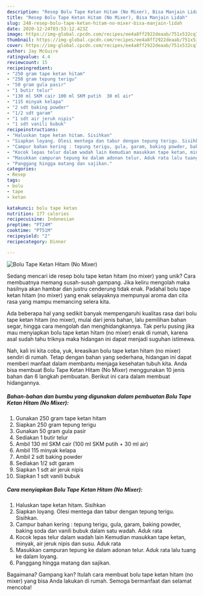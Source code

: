 ```yaml
---
description: "Resep Bolu Tape Ketan Hitam (No Mixer), Bisa Manjain Lidah"
title: "Resep Bolu Tape Ketan Hitam (No Mixer), Bisa Manjain Lidah"
slug: 248-resep-bolu-tape-ketan-hitam-no-mixer-bisa-manjain-lidah
date: 2020-12-24T03:53:12.423Z
image: https://img-global.cpcdn.com/recipes/ee4a8ff2922deaab/751x532cq70/bolu-tape-ketan-hitam-no-mixer-foto-resep-utama.jpg
thumbnail: https://img-global.cpcdn.com/recipes/ee4a8ff2922deaab/751x532cq70/bolu-tape-ketan-hitam-no-mixer-foto-resep-utama.jpg
cover: https://img-global.cpcdn.com/recipes/ee4a8ff2922deaab/751x532cq70/bolu-tape-ketan-hitam-no-mixer-foto-resep-utama.jpg
author: Jay McGuire
ratingvalue: 4.4
reviewcount: 15
recipeingredient:
- "250 gram tape ketan hitam"
- "250 gram tepung terigu"
- "50 gram gula pasir"
- "1 butir telur"
- "130 ml SKM cair 100 ml SKM putih  30 ml air"
- "115 minyak kelapa"
- "2 sdt baking powder"
- "1/2 sdt garam"
- "1 sdt air jeruk nipis"
- "1 sdt vanili bubuk"
recipeinstructions:
- "Haluskan tape ketan hitam. Sisihkan"
- "Siapkan loyang. Olesi mentega dan tabur dengan tepung terigu. Sisihkan."
- "Campur bahan kering : tepung terigu, gula, garam, baking powder, baking soda dan vanili bubuk dalam satu wadah. Aduk rata"
- "Kocok lepas telur dalam wadah lain Kemudian masukkan tape ketan, minyak, air jeruk nipis dan susu. Aduk rata"
- "Masukkan campuran tepung ke dalam adonan telur. Aduk rata lalu tuang ke dalam loyang."
- "Panggang hingga matang dan sajikan."
categories:
- Resep
tags:
- bolu
- tape
- ketan

katakunci: bolu tape ketan 
nutrition: 177 calories
recipecuisine: Indonesian
preptime: "PT24M"
cooktime: "PT51M"
recipeyield: "2"
recipecategory: Dinner

---
```



![Bolu Tape Ketan Hitam (No Mixer)](https://img-global.cpcdn.com/recipes/ee4a8ff2922deaab/751x532cq70/bolu-tape-ketan-hitam-no-mixer-foto-resep-utama.jpg)

Sedang mencari ide resep bolu tape ketan hitam (no mixer) yang unik? Cara membuatnya memang susah-susah gampang. Jika keliru mengolah maka hasilnya akan hambar dan justru cenderung tidak enak. Padahal bolu tape ketan hitam (no mixer) yang enak selayaknya mempunyai aroma dan cita rasa yang mampu memancing selera kita.

Ada beberapa hal yang sedikit banyak mempengaruhi kualitas rasa dari bolu tape ketan hitam (no mixer), mulai dari jenis bahan, lalu pemilihan bahan segar, hingga cara mengolah dan menghidangkannya. Tak perlu pusing jika mau menyiapkan bolu tape ketan hitam (no mixer) enak di rumah, karena asal sudah tahu triknya maka hidangan ini dapat menjadi suguhan istimewa.




Nah, kali ini kita coba, yuk, kreasikan bolu tape ketan hitam (no mixer) sendiri di rumah. Tetap dengan bahan yang sederhana, hidangan ini dapat memberi manfaat dalam membantu menjaga kesehatan tubuh kita. Anda bisa membuat Bolu Tape Ketan Hitam (No Mixer) menggunakan 10 jenis bahan dan 6 langkah pembuatan. Berikut ini cara dalam membuat hidangannya.

<!--inarticleads1-->

##### Bahan-bahan dan bumbu yang digunakan dalam pembuatan Bolu Tape Ketan Hitam (No Mixer):

1. Gunakan 250 gram tape ketan hitam
1. Siapkan 250 gram tepung terigu
1. Gunakan 50 gram gula pasir
1. Sediakan 1 butir telur
1. Ambil 130 ml SKM cair (100 ml SKM putih + 30 ml air)
1. Ambil 115 minyak kelapa
1. Ambil 2 sdt baking powder
1. Sediakan 1/2 sdt garam
1. Siapkan 1 sdt air jeruk nipis
1. Siapkan 1 sdt vanili bubuk




<!--inarticleads2-->

##### Cara menyiapkan Bolu Tape Ketan Hitam (No Mixer):

1. Haluskan tape ketan hitam. Sisihkan
1. Siapkan loyang. Olesi mentega dan tabur dengan tepung terigu. Sisihkan.
1. Campur bahan kering : tepung terigu, gula, garam, baking powder, baking soda dan vanili bubuk dalam satu wadah. Aduk rata
1. Kocok lepas telur dalam wadah lain Kemudian masukkan tape ketan, minyak, air jeruk nipis dan susu. Aduk rata
1. Masukkan campuran tepung ke dalam adonan telur. Aduk rata lalu tuang ke dalam loyang.
1. Panggang hingga matang dan sajikan.




Bagaimana? Gampang kan? Itulah cara membuat bolu tape ketan hitam (no mixer) yang bisa Anda lakukan di rumah. Semoga bermanfaat dan selamat mencoba!
